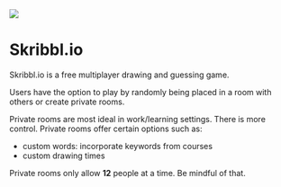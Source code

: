 

<img src="https://skribbl.io/res/logo.gif">

# Skribbl.io

Skribbl.io is a free multiplayer drawing and guessing game. 

Users have the option to play by randomly being placed in a room with others or create private rooms.

Private rooms are most ideal in work/learning settings. There is more control. Private rooms offer certain options such as:

- custom words: incorporate keywords from courses
- custom drawing times

Private rooms only allow **12** people at a time. Be mindful of that. 